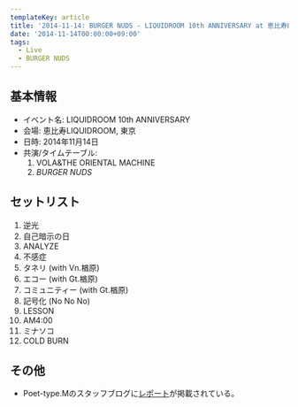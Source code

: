 ```yaml
---
templateKey: article
title: '2014-11-14: BURGER NUDS - LIQUIDROOM 10th ANNIVERSARY at 恵比寿LIQUIDROOM'
date: '2014-11-14T00:00:00+09:00'
tags:
  - Live
  - BURGER NUDS
---
```

## 基本情報

* イベント名: LIQUIDROOM 10th ANNIVERSARY
* 会場: 恵比寿LIQUIDROOM, 東京
* 日時: 2014年11月14日
* 共演/タイムテーブル:
  1. VOLA&THE ORIENTAL MACHINE
  1. *BURGER NUDS*

## セットリスト

1. 逆光
1. 自己暗示の日
1. ANALYZE
1. 不感症
1. タネリ (with Vn.楢原)
1. エコー (with Gt.楢原)
1. コミュニティー (with Gt.楢原)
1. 記号化 (No No No)
1. LESSON
1. AM4:00
1. ミナソコ
1. COLD BURN

## その他

* Poet-type.Mのスタッフブログに[レポート](http://ptm-net.com/report/2014/11/16/1855)が掲載されている。
